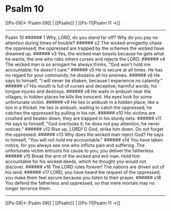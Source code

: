 # Psalm 10

[[Ps-09|← Psalm 09]] | [[Psalm]] | [[Ps-11|Psalm 11 →]]
***

Psalm 10 ###### 1 Why, LORD, do you stand far off? Why do you pay no attention during times of trouble? ###### v2 The wicked arrogantly chase the oppressed; the oppressed are trapped by the schemes the wicked have dreamed up. ###### v3 Yes, the wicked man boasts because he gets what he wants; the one who robs others curses and rejects the LORD. ###### v4 The wicked man is so arrogant he always thinks, "God won't hold me accountable; he doesn't care." ###### v5 He is secure at all times. He has no regard for your commands; he disdains all his enemies. ###### v6 He says to himself, "I will never be shaken, because I experience no calamity." ###### v7 His mouth is full of curses and deceptive, harmful words; his tongue injures and destroys. ###### v8 He waits in ambush near the villages; in hidden places he kills the innocent. His eyes look for some unfortunate victim. ###### v9 He lies in ambush in a hidden place, like a lion in a thicket. He lies in ambush, waiting to catch the oppressed; he catches the oppressed by pulling in his net. ###### v10 His victims are crushed and beaten down; they are trapped in his sturdy nets. ###### v11 He says to himself, "God overlooks it; he does not pay attention; he never notices." ###### v12 Rise up, LORD! O God, strike him down. Do not forget the oppressed. ###### v13 Why does the wicked man reject God? He says to himself, "You will not hold me accountable." ###### v14 You have taken notice, for you always see one who inflicts pain and suffering. The unfortunate victim entrusts his cause to you; you deliver the fatherless. ###### v15 Break the arm of the wicked and evil man. Hold him accountable for his wicked deeds, which he thought you would not discover. ###### v16 The LORD rules forever! The nations are driven out of his land. ###### v17 LORD, you have heard the request of the oppressed; you make them feel secure because you listen to their prayer. ###### v18 You defend the fatherless and oppressed, so that mere mortals may no longer terrorize them.

***
[[Ps-09|← Psalm 09]] | [[Psalm]] | [[Ps-11|Psalm 11 →]]
